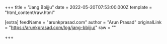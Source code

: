 
+++
title = "Jang Bbijju"
date = 2022-05-20T07:53:00.000Z
template = "html_content/raw.html"

[extra]
feedName = "arunkprasad.com"
author = "Arun Prasad"
originalLink = "https://arunkprasad.com/log/jang-bbijju/"
raw = ""

+++

